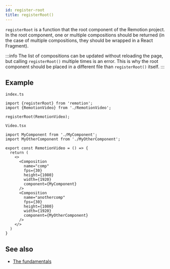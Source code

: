 ```yaml
---
id: register-root
title: registerRoot()
---
```


`registerRoot` is a function that the root component of the Remotion project. In the root component, one or multiple compositions should be returned (in the case of multiple compositions, they should be wrapped in a React Fragment).

:::info
The list of compositions can be updated without reloading the page, but calling `registerRoot()` multiple times is an error. This is why the root component should be placed in a different file than `registerRoot()` itself.
:::

## Example

`index.ts`

```tsx
import {registerRoot} from 'remotion';
import {RemotionVideo} from './RemotionVideo';

registerRoot(RemotionVideo);
```

`Video.tsx`

```tsx
import MyComponent from './MyComponent';
import MyOtherComponent from './MyOtherComponent';

export const RemotionVideo = () => {
  return (
    <>
      <Composition
        name="comp"
        fps={30}
        height={1080}
        width={1920}
        component={MyComponent}
      />
      <Composition
        name="anothercomp"
        fps={30}
        height={1080}
        width={1920}
        component={MyOtherComponent}
      />
    </>
  )
}
```

## See also

- [The fundamentals](the-fundamentals)
